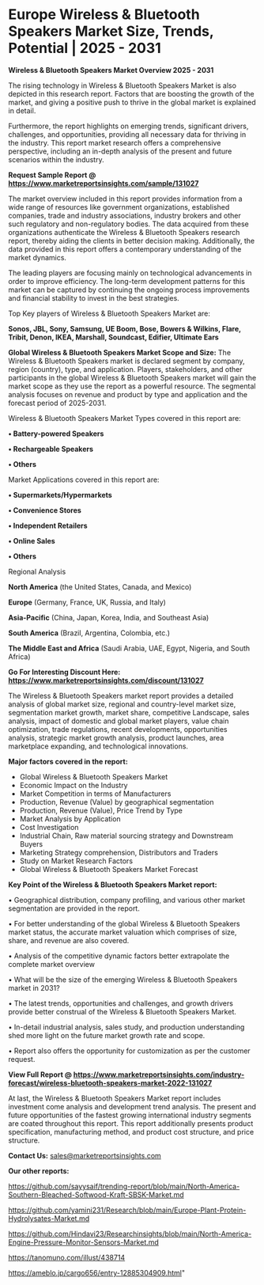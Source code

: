 # Europe Wireless & Bluetooth Speakers Market Size, Trends, Potential | 2025 - 2031

<Strong> Wireless & Bluetooth Speakers Market Overview 2025 - 2031</strong>

The rising technology in Wireless & Bluetooth Speakers Market is also depicted in this research report. Factors that are boosting the growth of the market, and giving a positive push to thrive in the global market is explained in detail.

Furthermore, the report highlights on emerging trends, significant drivers, challenges, and opportunities, providing all necessary data for thriving in the industry. This report market research offers a comprehensive perspective, including an in-depth analysis of the present and future scenarios within the industry.

<strong>Request Sample Report @ <a href=https://www.marketreportsinsights.com/sample/131027>https://www.marketreportsinsights.com/sample/131027</a></strong>

The market overview included in this report provides information from a wide range of resources like government organizations, established companies, trade and industry associations, industry brokers and other such regulatory and non-regulatory bodies. The data acquired from these organizations authenticate the Wireless & Bluetooth Speakers research report, thereby aiding the clients in better decision making. Additionally, the data provided in this report offers a contemporary understanding of the market dynamics.

The leading players are focusing mainly on technological advancements in order to improve efficiency. The long-term development patterns for this market can be captured by continuing the ongoing process improvements and financial stability to invest in the best strategies.

Top Key players of Wireless & Bluetooth Speakers Market are:

<strong>Sonos, JBL, Sony, Samsung, UE Boom, Bose, Bowers & Wilkins, Flare, Tribit, Denon, IKEA, Marshall, Soundcast, Edifier, Ultimate Ears</strong>

<strong><b>Global Wireless & Bluetooth Speakers Market Scope and Size:</b></strong>
The Wireless & Bluetooth Speakers market is declared segment by company, region (country), type, and application. Players, stakeholders, and other participants in the global Wireless & Bluetooth Speakers market will gain the market scope as they use the report as a powerful resource. The segmental analysis focuses on revenue and product by type and application and the forecast period of 2025-2031.

Wireless & Bluetooth Speakers Market Types covered in this report are:

<strong>• Battery-powered Speakers

• Rechargeable Speakers

• Others</strong>

Market Applications covered in this report are:

<strong>• Supermarkets/Hypermarkets

• Convenience Stores

• Independent Retailers

• Online Sales

• Others</strong> 

Regional Analysis

<strong>North America</strong> (the United States, Canada, and Mexico)

<strong>Europe</strong> (Germany, France, UK, Russia, and Italy)

<strong>Asia-Pacific</strong> (China, Japan, Korea, India, and Southeast Asia)

<strong>South America</strong> (Brazil, Argentina, Colombia, etc.)

<strong>The Middle East and Africa</strong> (Saudi Arabia, UAE, Egypt, Nigeria, and South Africa)

<strong>Go For Interesting Discount Here: <a href=https://www.marketreportsinsights.com/discount/131027>https://www.marketreportsinsights.com/discount/131027</a></strong>

The Wireless & Bluetooth Speakers market report provides a detailed analysis of global market size, regional and country-level market size, segmentation market growth, market share, competitive Landscape, sales analysis, impact of domestic and global market players, value chain optimization, trade regulations, recent developments, opportunities analysis, strategic market growth analysis, product launches, area marketplace expanding, and technological innovations.

<strong><b>Major factors covered in the report:</b></strong>
<ul>
  <li>Global Wireless & Bluetooth Speakers Market </li>
  <li>Economic Impact on the Industry</li>
  <li>Market Competition in terms of Manufacturers</li>
  <li>Production, Revenue (Value) by geographical segmentation</li>
  <li>Production, Revenue (Value), Price Trend by Type</li>
  <li>Market Analysis by Application</li>
  <li>Cost Investigation</li>
  <li>Industrial Chain, Raw material sourcing strategy and Downstream Buyers</li>
  <li>Marketing Strategy comprehension, Distributors and Traders</li>
  <li>Study on Market Research Factors</li>
  <li>Global Wireless & Bluetooth Speakers Market Forecast</li>
</ul>

<strong><b>Key Point of the Wireless & Bluetooth Speakers Market report:</b></strong>

• Geographical distribution, company profiling, and various other market segmentation are provided in the report.

• For better understanding of the global Wireless & Bluetooth Speakers market status, the accurate market valuation which comprises of size, share, and revenue are also covered.

• Analysis of the competitive dynamic factors better extrapolate the complete market overview

• What will be the size of the emerging Wireless & Bluetooth Speakers market in 2031?

• The latest trends, opportunities and challenges, and growth drivers provide better construal of the Wireless & Bluetooth Speakers Market.

• In-detail industrial analysis, sales study, and production understanding shed more light on the future market growth rate and scope.

• Report also offers the opportunity for customization as per the customer request.

<strong><b>View Full Report @ <a href=https://www.marketreportsinsights.com/industry-forecast/wireless-bluetooth-speakers-market-2022-131027>https://www.marketreportsinsights.com/industry-forecast/wireless-bluetooth-speakers-market-2022-131027</a></b></strong>


At last, the Wireless & Bluetooth Speakers Market report includes investment come analysis and development trend analysis. The present and future opportunities of the fastest growing international industry segments are coated throughout this report. This report additionally presents product specification, manufacturing method, and product cost structure, and price structure.

<strong>Contact Us:</strong>
sales@marketreportsinsights.com

<strong>Our other reports:</strong>

<a href=https://github.com/sayysaif/trending-report/blob/main/North-America-Southern-Bleached-Softwood-Kraft-SBSK-Market.md>https://github.com/sayysaif/trending-report/blob/main/North-America-Southern-Bleached-Softwood-Kraft-SBSK-Market.md</a>

<a href=https://github.com/yamini231/Research/blob/main/Europe-Plant-Protein-Hydrolysates-Market.md>https://github.com/yamini231/Research/blob/main/Europe-Plant-Protein-Hydrolysates-Market.md</a>

<a href=https://github.com/Hindavi23/Researchinsights/blob/main/North-America-Engine-Pressure-Monitor-Sensors-Market.md>https://github.com/Hindavi23/Researchinsights/blob/main/North-America-Engine-Pressure-Monitor-Sensors-Market.md</a>

<a href=https://tanomuno.com/illust/438714>https://tanomuno.com/illust/438714</a>

<a href=https://ameblo.jp/cargo656/entry-12885304909.html>https://ameblo.jp/cargo656/entry-12885304909.html</a>"
